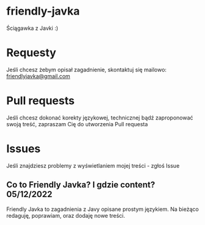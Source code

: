 # friendly-javka
Ściągawka z Javki :)

# Requesty
Jeśli chcesz żebym opisał zagadnienie, skontaktuj się mailowo: friendlyjavka@gmail.com

# Pull requests
Jeśli chcesz dokonać korekty językowej, technicznej bądź zaproponować swoją treść, zapraszam Cię do utworzenia Pull requesta

# Issues
Jeśli znajdziesz problemy z wyświetlaniem mojej treści - zgłoś Issue

## Co to Friendly Javka? I gdzie content? 05/12/2022 
Friendly Javka to zagadnienia z Javy opisane prostym językiem. Na bieżąco redaguję, poprawiam, oraz dodaję nowe treści.

